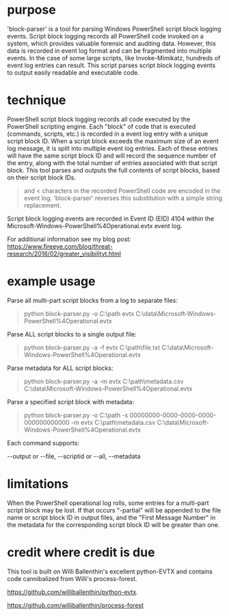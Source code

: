 purpose
=======

'block-parser' is a tool for parsing Windows PowerShell script block logging events. Script block logging records all PowerShell code invoked on a system, which provides valuable forensic and auditing data. However, this data is recorded in event log format and can be fragmented into multiple events. In the case of some large scripts, like Invoke-Mimikatz, hundreds of event log entries can result. This script parses script block logging events to output easily readable and executable code.

technique
=========

PowerShell script block logging records all code executed by the PowerShell scripting engine. Each "block" of code that is executed (commands, scripts, etc.) is recorded in a event log entry with a unique script block ID. When a script block exceeds the maximum size of an event log message, it is split into multiple event log entries. Each of these entries will have the same script block ID and will record the sequence number of the entry, along with the total number of entries associated with that script block. This tool parses and outputs the full contents of script blocks, based on their script block IDs.

> and < characters in the recorded PowerShell code are encoded in the event log. 'block-parser' reverses this substitution with a simple string replacement.

Script block logging events are recorded in Event ID (EID) 4104 within the Microsoft-Windows-PowerShell%4Operational.evtx event log. 

For additional information see my blog post: https://www.fireeye.com/blog/threat-research/2016/02/greater_visibilityt.html

example usage
=============

Parse all multi-part script blocks from a log to separate files:

  > python block-parser.py -o C:\path evtx C:\data\Microsoft-Windows-PowerShell%4Operational.evtx
  
Parse ALL script blocks to a single output file:
  
  > python block-parser.py -a -f evtx C:\path\file.txt C:\data\Microsoft-Windows-PowerShell%4Operational.evtx
  
Parse metadata for ALL script blocks:

 > python block-parser.py -a -m evtx C:\path\metadata.csv C:\data\Microsoft-Windows-PowerShell%4Operational.evtx
 
Parse a specified script block with metadata:

> python block-parser.py -o C:\path -s 00000000-0000-0000-0000-000000000000 -m evtx C:\path\metadata.csv C:\data\Microsoft-Windows-PowerShell%4Operational.evtx

Each command supports:

--output or --file, 
--scriptid or --all, 
--metadata

limitations
===========

When the PowerShell operational log rolls, some entries for a multi-part script block may be lost. If that occurs "-partial" will be appended to the file name or script block ID in output files, and the "First Message Number" in the metadata for the corresponding script block ID will be greater than one.

credit where credit is due
============

This tool is built on Willi Ballenthin's excellent python-EVTX and contains code cannibalized from Willi's process-forest.

https://github.com/williballenthin/python-evtx.

https://github.com/williballenthin/process-forest
